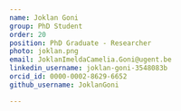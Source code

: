```yaml
---
name: Joklan Goni
group: PhD Student
order: 20
position: PhD Graduate - Researcher
photo: joklan.png
email: JoklanImeldaCamelia.Goni@ugent.be
linkedin_username: joklan-goni-3548083b
orcid_id: 0000-0002-8629-6652
github_username: JoklanGoni

---
```

